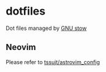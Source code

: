# dotfiles

Dot files managed by [GNU stow](https://www.gnu.org/software/stow/)

## Neovim

Please refer to [tssujt/astrovim_config](https://github.com/tssujt/astrovim_config)
